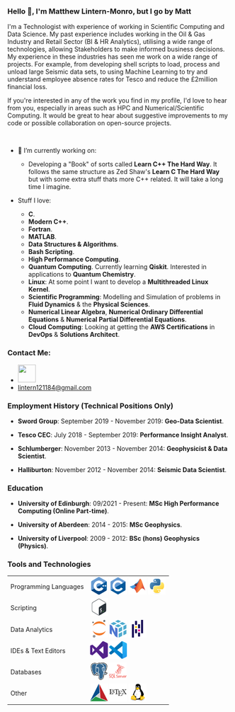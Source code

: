 ### Hello 👋, I'm Matthew Lintern-Monro, but I go by Matt

I'm a Technologist with experience of working in Scientific Computing and Data Science.
My past experience includes working in the Oil & Gas Industry and Retail Sector (BI & HR Analytics), utilising a wide range of technologies,
allowing Stakeholders to make informed business decisions. My experience in these industries has seen me work on a wide range of projects. For example, from
developing shell scripts to load, process and unload large Seismic data sets, to using Machine Learning to try and understand employee absence
rates for Tesco and reduce the £2million financial loss. 

If you're interested in any of the work you find in my profile, I'd love to hear from you, especially in areas such as HPC and Numerical/Scientific Computing.
It would be great to hear about suggestive improvements to my code or possible collaboration on open-source projects.

<br/>

- 🌱 I’m currently working on:

    - Developing a "Book" of sorts called __Learn C++ The Hard Way__. It follows the same structure as Zed Shaw's __Learn C The Hard Way__ but with some extra stuff thats more C++ related. It will take a long time I imagine. 
- Stuff I love:

    - __C__.
    - __Modern C++__.
    - __Fortran__.
    - __MATLAB__.
    - __Data Structures & Algorithms__.
    - __Bash Scripting__.
    - __High Performance Computing__.
    - __Quantum Computing__. Currently learning __Qiskit__. Interested in applications to __Quantum Chemistry__.
    - __Linux__: At some point I want to develop a __Multithreaded Linux Kernel__.
    - __Scientific Programming__: Modelling and Simulation of problems in __Fluid Dynamics__ & the __Physical Sciences__.
    - __Numerical Linear Algebra__, __Numerical Ordinary Differential Equations__ & __Numerical Partial Differential Equations__.
    - __Cloud Computing__: Looking at getting the __AWS Certifications__ in __DevOps__ & __Solutions Architect__.
  
  

### Contact Me:

* <a href="https://www.linkedin.com/in/matthew-lintern-monro-585592159/"><img src="https://www.vectorlogo.zone/logos/linkedin/linkedin-icon.svg" width="40" height="40"/></a>
* <lintern121184@gmail.com>

### Employment History (Technical Positions Only)

* **Sword Group**: September 2019 - November 2019: **Geo-Data Scientist**.
  
* **Tesco CEC**: July 2018 - September 2019: **Performance Insight Analyst**.
  
* **Schlumberger**: November 2013 - November 2014: **Geophysicist & Data Scientist**.
  
* **Halliburton**: November 2012 - November 2014: **Seismic Data Scientist**.

### Education


   * **University of Edinburgh**: 09/2021 - Present: 
     **MSc High Performance Computing (Online Part-time)**.
     
   * **University of Aberdeen**: 2014 - 2015: 
     **MSc Geophysics**.
     
   * **University of Liverpool**: 2009 - 2012: 
     **BSc (hons) Geophysics (Physics)**.



### Tools and Technologies

<table>
  <tr>
    <td>Programming Languages</td>
    <td>
      <a href=""><img src="https://github.com/devicons/devicon/blob/master/icons/cplusplus/cplusplus-original.svg" width="40" height="40"/></a>
      <a href=""><img src="https://github.com/devicons/devicon/blob/master/icons/c/c-original.svg" width="40" height="40"/></a>
      <a href=""><img src="https://github.com/devicons/devicon/blob/master/icons/matlab/matlab-original.svg" width="40" height="40"/></a>
      <a href=""><img src="https://github.com/devicons/devicon/blob/master/icons/python/python-original.svg" width="40" height="40"/></a>
     </td>
  </tr>
  <tr>
    <td>Scripting</td>
    <td>
      <a href=""><img src="https://github.com/devicons/devicon/blob/master/icons/bash/bash-original.svg" width="40" height="40"/></a>
    </td>
   </tr>
   <tr>
    <td>Data Analytics</td>
    <td>
      <a href=""><img src="https://github.com/devicons/devicon/blob/master/icons/jupyter/jupyter-original.svg" width="40" height="40"/></a>
      <a href=""><img src="https://github.com/devicons/devicon/blob/master/icons/numpy/numpy-original.svg" width="40" height="40"/></a>
      <a href=""><img src="https://github.com/devicons/devicon/blob/master/icons/pandas/pandas-original.svg" width="40" height="40"/></a>
    </td>
  </tr>
  <tr>
    <td>IDEs & Text Editors</td>
    <td>
      <a href=""><img src="https://github.com/devicons/devicon/blob/master/icons/visualstudio/visualstudio-plain.svg" width="40" height="40"/></a>
      <a href=""><img src="https://github.com/devicons/devicon/blob/master/icons/vscode/vscode-original.svg" width="40" height="40"/></a>
    </td>
  </tr>
  <tr>
    <td>Databases</td>
    <td>
      <a href=""><img src="https://github.com/devicons/devicon/blob/master/icons/postgresql/postgresql-original.svg" width="40" height="40"/></a>
      <a href=""><img src="https://github.com/devicons/devicon/blob/master/icons/microsoftsqlserver/microsoftsqlserver-plain-wordmark.svg" width="40" height="40"/></a>
    </td>
  </tr>
  <tr>
    <td>Other</td>
    <td>
      <a href=""><img src="https://github.com/devicons/devicon/blob/master/icons/cmake/cmake-original.svg" width="40" height="40"/></a>
      <a href=""><img src="https://github.com/devicons/devicon/blob/master/icons/latex/latex-original.svg" width="40" height="40"/></a>
      <a href=""><img src="https://github.com/devicons/devicon/blob/master/icons/linux/linux-original.svg" width="40" height="40"/></a>
    </td>
  </tr>
</table>

<br />






                                                                                                       

  

  
    
 
